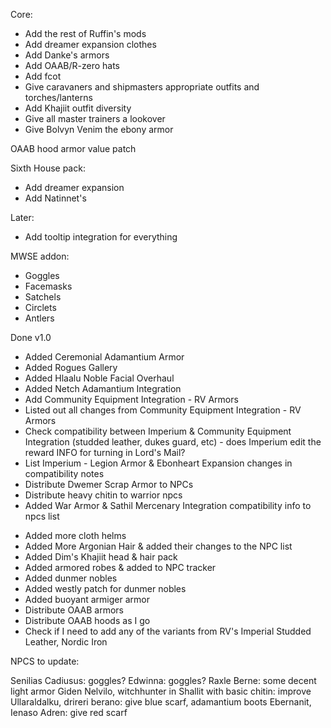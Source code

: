 Core:
* Add the rest of Ruffin's mods
* Add dreamer expansion clothes
* Add Danke's armors
* Add OAAB/R-zero hats
* Add fcot
* Give caravaners and shipmasters appropriate outfits and torches/lanterns
* Add Khajiit outfit diversity
* Give all master trainers a lookover
* Give Bolvyn Venim the ebony armor

OAAB hood armor value patch

Sixth House pack:
* Add dreamer expansion
* Add Natinnet's

Later:
* Add tooltip integration for everything

MWSE addon:
* Goggles
* Facemasks
* Satchels
* Circlets
* Antlers

Done v1.0
- Added Ceremonial Adamantium Armor
- Added Rogues Gallery
- Added Hlaalu Noble Facial Overhaul
- Added Netch Adamantium Integration
- Add Community Equipment Integration - RV Armors
- Listed out all changes from Community Equipment Integration - RV Armors
- Check compatibility between Imperium & Community Equipment Integration (studded leather, dukes guard, etc) - does Imperium edit the reward INFO for turning in Lord's Mail?
- List Imperium - Legion Armor & Ebonheart Expansion changes in compatibility notes
- Distribute Dwemer Scrap Armor to NPCs
- Distribute heavy chitin to warrior npcs
- Added War Armor & Sathil Mercenary Integration compatibility info to npcs list  
* Added more cloth helms
* Added More Argonian Hair & added their changes to the NPC list
* Added Dim's Khajiit head & hair pack
* Added armored robes & added to NPC tracker
* Added dunmer nobles
* Added westly patch for dunmer nobles
* Added buoyant armiger armor
* Distribute OAAB armors
* Distribute OAAB hoods as I go
* Check if I need to add any of the variants from RV's Imperial Studded Leather, Nordic Iron

NPCS to update:

Senilias Cadiusus: goggles?
Edwinna: goggles?
Raxle Berne: some decent light armor
Giden Nelvilo, witchhunter in Shallit with basic chitin: improve
Ullaraldalku, drireri berano: give blue scarf, adamantium boots
Ebernanit, Ienaso Adren: give red scarf

